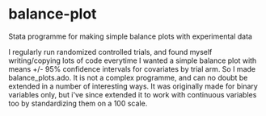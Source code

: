 # balance-plot
Stata programme for making simple balance plots with experimental data

I regularly run randomized controlled trials, and found myself writing/copying lots of code everytime I wanted a simple balance plot with means +/- 95% confidence intervals for covariates by trial arm. So I made balance_plots.ado. It is not a complex programme, and can no doubt be extended in a number of interesting ways. It was originally made for binary variables only, but i've since extended it to work with continuous variables too by standardizing them on a 100 scale. 

